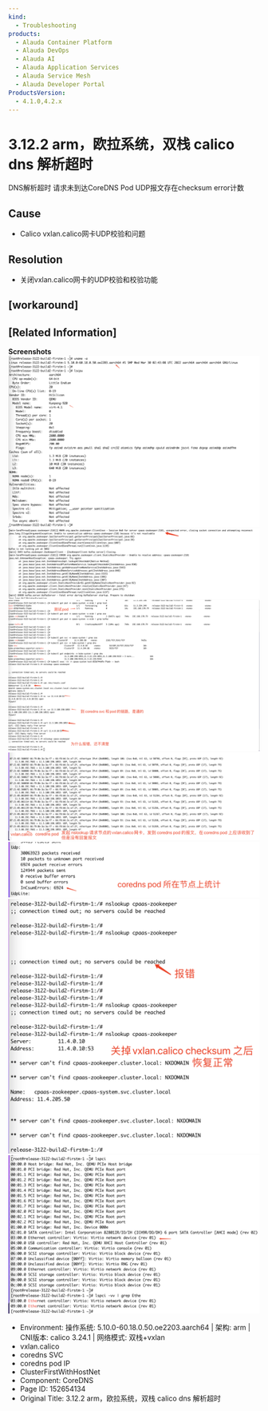 ```yaml
---
kind:
  - Troubleshooting
products:
  - Alauda Container Platform
  - Alauda DevOps
  - Alauda AI
  - Alauda Application Services
  - Alauda Service Mesh
  - Alauda Developer Portal
ProductsVersion:
  - 4.1.0,4.2.x
---
```

<!-- A type of document that involves encountering a fault, diagnosing it, performing root cause analysis, and providing solutions. -->

# 3.12.2 arm，欧拉系统，双栈 calico dns 解析超时

DNS解析超时 请求未到达CoreDNS Pod UDP报文存在checksum error计数

## Cause
- Calico vxlan.calico网卡UDP校验和问题

## Resolution
- 关闭vxlan.calico网卡的UDP校验和校验功能

## [workaround]

## [Related Information]
**Screenshots**
![](assets/3-12-2-arm-ou-la-xi-tong-shuang-zhan-calico-dns-jie-xi-chao-shi/image2023-7-14_16-1-27.png)
![](assets/3-12-2-arm-ou-la-xi-tong-shuang-zhan-calico-dns-jie-xi-chao-shi/image2023-7-14_16-3-42.png)
![](assets/3-12-2-arm-ou-la-xi-tong-shuang-zhan-calico-dns-jie-xi-chao-shi/image2023-7-14_16-4-39.png)
![](assets/3-12-2-arm-ou-la-xi-tong-shuang-zhan-calico-dns-jie-xi-chao-shi/image2023-7-14_16-7-38.png)
![](assets/3-12-2-arm-ou-la-xi-tong-shuang-zhan-calico-dns-jie-xi-chao-shi/image2023-7-14_16-9-33.png)
![](assets/3-12-2-arm-ou-la-xi-tong-shuang-zhan-calico-dns-jie-xi-chao-shi/image2023-7-14_16-16-8.png)
![](assets/3-12-2-arm-ou-la-xi-tong-shuang-zhan-calico-dns-jie-xi-chao-shi/image2023-7-14_16-19-28.png)
- Environment: 操作系统: 5.10.0-60.18.0.50.oe2203.aarch64 | 架构: arm | CNI版本: calico 3.24.1 | 网络模式: 双栈+vxlan
- vxlan.calico
- coredns SVC
- coredns pod IP
- ClusterFirstWithHostNet
- Component: CoreDNS
- Page ID: 152654134
- Original Title: 3.12.2 arm，欧拉系统，双栈 calico dns 解析超时
